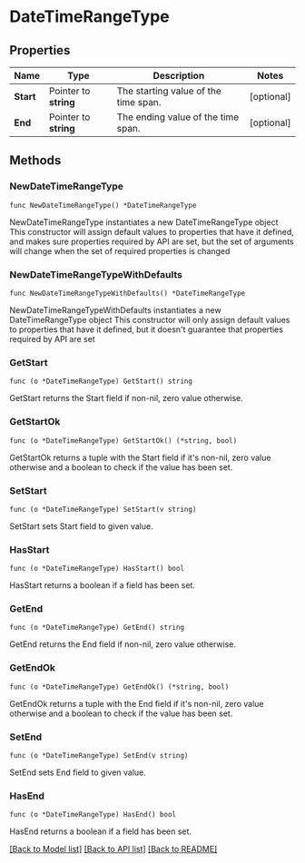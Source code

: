 # DateTimeRangeType

## Properties

Name | Type | Description | Notes
------------ | ------------- | ------------- | -------------
**Start** | Pointer to **string** | The starting value of the time span. | [optional] 
**End** | Pointer to **string** | The ending value of the time span. | [optional] 

## Methods

### NewDateTimeRangeType

`func NewDateTimeRangeType() *DateTimeRangeType`

NewDateTimeRangeType instantiates a new DateTimeRangeType object
This constructor will assign default values to properties that have it defined,
and makes sure properties required by API are set, but the set of arguments
will change when the set of required properties is changed

### NewDateTimeRangeTypeWithDefaults

`func NewDateTimeRangeTypeWithDefaults() *DateTimeRangeType`

NewDateTimeRangeTypeWithDefaults instantiates a new DateTimeRangeType object
This constructor will only assign default values to properties that have it defined,
but it doesn't guarantee that properties required by API are set

### GetStart

`func (o *DateTimeRangeType) GetStart() string`

GetStart returns the Start field if non-nil, zero value otherwise.

### GetStartOk

`func (o *DateTimeRangeType) GetStartOk() (*string, bool)`

GetStartOk returns a tuple with the Start field if it's non-nil, zero value otherwise
and a boolean to check if the value has been set.

### SetStart

`func (o *DateTimeRangeType) SetStart(v string)`

SetStart sets Start field to given value.

### HasStart

`func (o *DateTimeRangeType) HasStart() bool`

HasStart returns a boolean if a field has been set.

### GetEnd

`func (o *DateTimeRangeType) GetEnd() string`

GetEnd returns the End field if non-nil, zero value otherwise.

### GetEndOk

`func (o *DateTimeRangeType) GetEndOk() (*string, bool)`

GetEndOk returns a tuple with the End field if it's non-nil, zero value otherwise
and a boolean to check if the value has been set.

### SetEnd

`func (o *DateTimeRangeType) SetEnd(v string)`

SetEnd sets End field to given value.

### HasEnd

`func (o *DateTimeRangeType) HasEnd() bool`

HasEnd returns a boolean if a field has been set.


[[Back to Model list]](../README.md#documentation-for-models) [[Back to API list]](../README.md#documentation-for-api-endpoints) [[Back to README]](../README.md)


